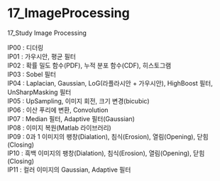 # 17_ImageProcessing
17_Study Image Processing

IP00 : 디더링 \
IP01 : 가우시안, 평균 필터 \
IP02 : 확률 밀도 함수(PDF), 누적 분포 함수(CDF), 히스토그램 \
IP03 : Sobel 필터 \
IP04 : Laplacian, Gaussian, LoG(라플라시안 + 가우시안), HighBoost 필터, UnSharpMasking 필터 \
IP05 : UpSampling, 이미지 회전, 크기 변경(bicubic) \
IP06 : 이산 푸리에 변환, Convolution \
IP07 : Median 필터, Adaptive 필터(Gaussian) \
IP08 : 이미지 복원(Matlab 라이브러리) \
IP09 : 0과 1 이미지의 팽창(Dialation), 침식(Erosion), 열림(Opening), 닫힘(Closing) \
IP10 : 흑백 이미지의 팽창(Dialation), 침식(Erosion), 열림(Opening), 닫힘(Closing) \
IP11 : 컬러 이미지의 Gaussian, Adaptive 필터
